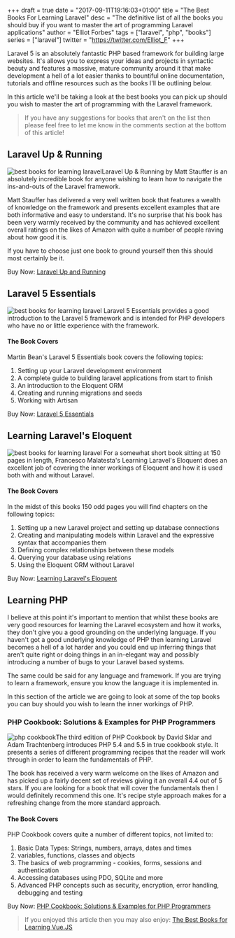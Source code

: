 +++
draft = true
date = "2017-09-11T19:16:03+01:00"
title = "The Best Books For Learning Laravel"
desc = "The definitive list of all the books you should buy if you want to master the art of programming Laravel applications"
author = "Elliot Forbes"
tags = ["laravel", "php", "books"]
series = ["laravel"]
twitter = "https://twitter.com/Elliot_F"
+++

Laravel 5 is an absolutely fantastic PHP based framework for building large websites. It's allows you to express your ideas and projects in syntactic beauty and features a massive, mature community around it that make development a hell of a lot easier thanks to bountiful online documentation, tutorials and offline resources such as the books I'll be outlining below. 

In this article we'll be taking a look at the best books you can pick up should you wish to master the art of programming with the Laravel framework.

> If you have any suggestions for books that aren't on the list then please feel free to let me know in the comments section at the bottom of this article! 

## Laravel Up & Running

<p><img src="/books/laravel-up-and-running.jpg" alt="best books for learning laravel" class="book-img" />Laravel Up &amp; Running by Matt Stauffer is an absolutely incredible book for anyone wishing to learn how to navigate the ins-and-outs of the Laravel framework. </p>

Matt Stauffer has delivered a very well written book that features a wealth of knowledge on the framework and presents excellent examples that are both informative and easy to understand. It's no surprise that his book has been very warmly received by the community and has achieved excellent overall ratings on the likes of Amazon with quite a number of people raving about how good it is.

If you have to choose just one book to ground yourself then this should most certainly be it. 

<div class="amazon-link">Buy Now: <a href="http://amzn.to/2wV6Iin">Laravel Up and Running</a></div>

## Laravel 5 Essentials

<p><img src="/books/laravel-5-essentials.jpg" alt="best books for learning laravel" class="book-img" /> Laravel 5 Essentials provides a good introduction to the Laravel 5 framework and is intended for PHP developers who have no or little experience with the framework. </p>

<h4>The Book Covers</h4>

Martin Bean's Laravel 5 Essentials book covers the following topics:

1. Setting up your Laravel development environment 
1. A complete guide to building laravel applications from start to finish
1. An introduction to the Eloquent ORM
1. Creating and running migrations and seeds
1. Working with Artisan 

<div class="amazon-link">Buy Now: <a href="http://amzn.to/2gWRowq">Laravel 5 Essentials</a></div>

## Learning Laravel's Eloquent

<p><img src="/books/learning-laravels-eloquent.jpg" alt="best books for learning laravel" class="book-img" /> For a somewhat short book sitting at 150 pages in length, Francesco Malatesta's Learning Laravel's Eloquent does an excellent job of covering the inner workings of Eloquent and how it is used both with and without Laravel. </p>


<h4>The Book Covers</h4>

In the midst of this books 150 odd pages you will find chapters on the following topics:

1. Setting up a new Laravel project and setting up database connections
1. Creating and manipulating models within Laravel and the expressive syntax that accompanies them
1. Defining complex relationships between these models
1. Querying your database using relations
1. Using the Eloquent ORM without Laravel

<div class="amazon-link">Buy Now: <a href="http://amzn.to/2gYaQIU">Learning Laravel's Eloquent</a></div>

## Learning PHP

I believe at this point it's important to mention that whilst these books are very good resources for learning the Laravel ecosystem and how it works, they don't give you a good grounding on the underlying language. If you haven't got a good underlying knowledge of PHP then learning Laravel becomes a hell of a lot harder and you could end up inferring things that aren't quite right or doing things in an in-elegant way and possibly introducing a number of bugs to your Laravel based systems.

The same could be said for any language and framework. If you are trying to learn a framework, ensure you know the language it is implemented in. 

In this section of the article we are going to look at some of the top books you can buy should you wish to learn the inner workings of PHP.

### PHP Cookbook: Solutions & Examples for PHP Programmers

<p><img src="/books/php-cookbook.jpg" alt="php cookbook" class="book-img"/>The third edition of PHP Cookbook by David Sklar and Adam Trachtenberg introduces PHP 5.4 and 5.5 in true cookbook style. It presents a series of different programming recipes that the reader will work through in order to learn the fundamentals of PHP. </p>

The book has received a very warm welcome on the likes of Amazon and has picked up a fairly decent set of reviews giving it an overall 4.4 out of 5 stars. If you are looking for a book that will cover the fundamentals then I would definitely recommend this one. It's recipe style approach makes for a refreshing change from the more standard approach.

<h4>The Book Covers</h4>

PHP Cookbook covers quite a number of different topics, not limited to:

1. Basic Data Types: Strings, numbers, arrays, dates and times
1. variables, functions, classes and objects
1. The basics of web programming - cookies, forms, sessions and authentication
1. Accessing databases using PDO, SQLite and more
1. Advanced PHP concepts such as security, encryption, error handling, debugging and testing

<div class="amazon-link">Buy Now: <a href="http://amzn.to/2xGdOZ3">PHP Cookbook: Solutions &amp; Examples for PHP Programmers</a></div>

> If you enjoyed this article then you may also enjoy: [The Best Books for Learning Vue.JS](/javascript/best-books-learning-vuejs/)